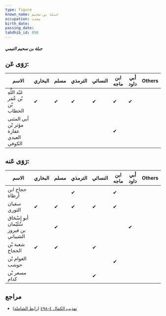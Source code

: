 ```yaml
---
type: figure
known_name: جبلة بن سحيم
occupation: محدث
birth_date:
passing_date:
tahdhib_id: 898
---
```

##### جبلة بن سحيم التيمي

## رَوَى عَن:
| الاسم                                   | البخاري | مسلم | الترمذي | النسائي | ابن ماجه | أبي داود | Others |
| --------------------------------------- | ------- | ---- | ------- | ------- | -------- | -------- | ------ |
| عَبْد اللَّهِ بْن عُمَر بْن الخطاب      | ✔       | ✔    | ✔       | ✔       | ✔        | ✔        |        |
| أبي المثنى مؤثر بْن عفازة العبدي الكوفي |         |      |         |         | ✔        |          |        |
## رَوَى عَنه:
| الاسم                                    | البخاري | مسلم | الترمذي | النسائي | ابن ماجه | أبي داود | Others |
| ---------------------------------------- | ------- | ---- | ------- | ------- | -------- | -------- | ------ |
| حجاج ابن أرطاة                           |         |      | ✔       |         | ✔        |          |        |
| سفيان الثوري                             | ✔       | ✔    | ✔       | ✔       | ✔        |          |        |
| أبو إِسْحَاق سُلَيْمان بن فيروز الشيباني |         | ✔    |         |         |          | ✔        |        |
| شعبة بْن الحجاج                          | ✔       | ✔    |         | ✔       |          |          |        |
| العوام بْن حوشب                          |         |      |         |         | ✔        |          |        |
| مسعر بْن كدام                            |         |      |         | ✔       |          |          |        |
## مراجع
- [تهذيب الكمال ٤-٤٩٨](obsidian://open?vault=Tahdhib-al-Kamal&file=Figures/٨٩٨-جبلة%20بن%20سحيم%20التيمي) ([رابط الشاملة](https://shamela.ws/book/3722/2012))